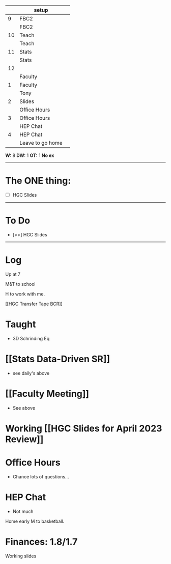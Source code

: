 
|     | setup            |     |
| --- | ---------------- | --- |
| 9   | FBC2             |     |
|     | FBC2             |     |
| 10  | Teach            |     |
|     | Teach            |     |
| 11  | Stats            |     |
|     | Stats            |     |
| 12  |                  |     |
|     | Faculty          |     |
| 1   | Faculty          |     |
|     | Tony             |     |
| 2   | Slides           |     |
|     | Office Hours     |     |
| 3   | Office Hours     |     |
|     | HEP Chat         |     |
| 4   | HEP Chat         |     |
|     | Leave to go home |     |

**W:** 8 
**DW:** 1 
**OT:** 1
**No ex**

---
# The ONE thing: 
- [ ] HGC Slides

---
# To Do

- [>>] HGC Slides


---

# Log

Up at 7 

M&T to school

H to work with me. 

[[HGC Transfer Tape BCR]]

# Taught 
- 3D Schrinding Eq

# [[Stats Data-Driven SR]]
- see daily's above

# [[Faculty Meeting]] 
- See above


# Working [[HGC Slides for April 2023 Review]]


# Office Hours
- Chance lots of questions...

# HEP Chat
- Not much

Home early M to basketball. 

# Finances: 1.8/1.7 

Working slides